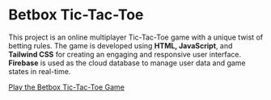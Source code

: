 # Betbox Tic-Tac-Toe

This project is an online multiplayer Tic-Tac-Toe game with a unique twist of betting rules. The game is developed using **HTML, JavaScript**, and **Tailwind CSS** for creating an engaging and responsive user interface. **Firebase** is used as the cloud database to manage user data and game states in real-time.

[Play the Betbox Tic-Tac-Toe Game](https://betbox-project.web.app/)
